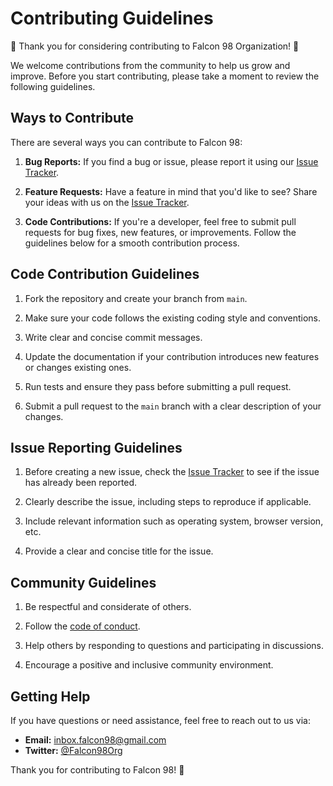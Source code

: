 # Contributing Guidelines

🎉 Thank you for considering contributing to Falcon 98 Organization! 🚀

We welcome contributions from the community to help us grow and improve. Before you start contributing, please take a moment to review the following guidelines.

## Ways to Contribute

There are several ways you can contribute to Falcon 98:

1. **Bug Reports:** If you find a bug or issue, please report it using our [Issue Tracker](link-to-issue-tracker.md).

2. **Feature Requests:** Have a feature in mind that you'd like to see? Share your ideas with us on the [Issue Tracker](link-to-issue-tracker.md).

3. **Code Contributions:** If you're a developer, feel free to submit pull requests for bug fixes, new features, or improvements. Follow the guidelines below for a smooth contribution process.

## Code Contribution Guidelines

1. Fork the repository and create your branch from `main`.

2. Make sure your code follows the existing coding style and conventions.

3. Write clear and concise commit messages.

4. Update the documentation if your contribution introduces new features or changes existing ones.

5. Run tests and ensure they pass before submitting a pull request.

6. Submit a pull request to the `main` branch with a clear description of your changes.

## Issue Reporting Guidelines

1. Before creating a new issue, check the [Issue Tracker](link-to-issue-tracker.md) to see if the issue has already been reported.

2. Clearly describe the issue, including steps to reproduce if applicable.

3. Include relevant information such as operating system, browser version, etc.

4. Provide a clear and concise title for the issue.

## Community Guidelines

1. Be respectful and considerate of others.

2. Follow the [code of conduct](link-to-code-of-conduct.md).

3. Help others by responding to questions and participating in discussions.

4. Encourage a positive and inclusive community environment.

## Getting Help

If you have questions or need assistance, feel free to reach out to us via:

- **Email:** [inbox.falcon98@gmail.com](mailto:inbox.falcon98@gmail.com;inbox.ashen@gmail.com)
- **Twitter:** [@Falcon98Org](https://twitter.com/Falcon98Org)

Thank you for contributing to Falcon 98! 🙌

